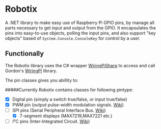Robotix
=======

A .NET library to make easy use of Raspberry Pi GPIO pins, by manage all parts necessary to get input and output from the GPIO.
It encapsulates the pins into easy-to-use objects, polling the input pins, and also support "key objects" based of  `System.Console.ConsoleKey` for control by a user.

Functionally
------------

The Robotix library uses the C# wrapper [WiringPiSharp](https://github.com/monkcs/WiringPiSharp) to access and call Gordon's [WiringPi](http://wiringpi.com "WiringPi homepage") library.  

The pin classes gives you abillity to:


#####Currently Robotix contains classes for following pintype:

- [x] Digital pin (simply a switch true/false, or input true/false)
- [x] PWM pin (output pulse-width modulation signals. [Wiki](https://en.wikipedia.org/wiki/Pulse-width_modulation))
- [ ] SPI pins (Serial Peripheral Interface Bus. [Wiki](https://en.wikipedia.org/wiki/Serial_Peripheral_Interface_Bus))
  -  [x] 7-segment displays (MAX7219,MAX7221 etc.)
- [ ] I²C pins (Inter-Integrated Circuit. [Wiki](https://en.wikipedia.org/wiki/I%C2%B2C))
